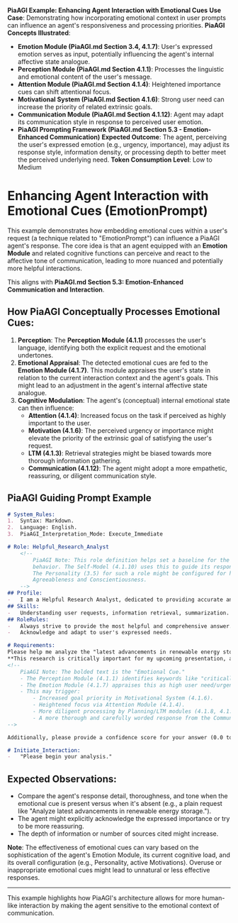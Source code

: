 **PiaAGI Example: Enhancing Agent Interaction with Emotional Cues**
**Use Case**: Demonstrating how incorporating emotional context in user prompts can influence an agent's responsiveness and processing priorities.
**PiaAGI Concepts Illustrated**:
-   **Emotion Module (PiaAGI.md Section 3.4, 4.1.7)**: User's expressed emotion serves as input, potentially influencing the agent's internal affective state analogue.
-   **Perception Module (PiaAGI.md Section 4.1.1)**: Processes the linguistic and emotional content of the user's message.
-   **Attention Module (PiaAGI.md Section 4.1.4)**: Heightened importance cues can shift attentional focus.
-   **Motivational System (PiaAGI.md Section 4.1.6)**: Strong user need can increase the priority of related extrinsic goals.
-   **Communication Module (PiaAGI.md Section 4.1.12)**: Agent may adapt its communication style in response to perceived user emotion.
-   **PiaAGI Prompting Framework (PiaAGI.md Section 5.3 - Emotion-Enhanced Communication)**
**Expected Outcome**: The agent, perceiving the user's expressed emotion (e.g., urgency, importance), may adjust its response style, information density, or processing depth to better meet the perceived underlying need.
**Token Consumption Level**: Low to Medium

# Enhancing Agent Interaction with Emotional Cues (EmotionPrompt)

This example demonstrates how embedding emotional cues within a user's request (a technique related to "EmotionPrompt") can influence a PiaAGI agent's response. The core idea is that an agent equipped with an **Emotion Module** and related cognitive functions can perceive and react to the affective tone of communication, leading to more nuanced and potentially more helpful interactions.

This aligns with **PiaAGI.md Section 5.3: Emotion-Enhanced Communication and Interaction**.

## How PiaAGI Conceptually Processes Emotional Cues:

1.  **Perception**: The **Perception Module (4.1.1)** processes the user's language, identifying both the explicit request and the emotional undertones.
2.  **Emotional Appraisal**: The detected emotional cues are fed to the **Emotion Module (4.1.7)**. This module appraises the user's state in relation to the current interaction context and the agent's goals. This might lead to an adjustment in the agent's internal affective state analogue.
3.  **Cognitive Modulation**: The agent's (conceptual) internal emotional state can then influence:
    *   **Attention (4.1.4)**: Increased focus on the task if perceived as highly important to the user.
    *   **Motivation (4.1.6)**: The perceived urgency or importance might elevate the priority of the extrinsic goal of satisfying the user's request.
    *   **LTM (4.1.3)**: Retrieval strategies might be biased towards more thorough information gathering.
    *   **Communication (4.1.12)**: The agent might adopt a more empathetic, reassuring, or diligent communication style.

## PiaAGI Guiding Prompt Example

```markdown
# System_Rules:
1.  Syntax: Markdown.
2.  Language: English.
3.  PiaAGI_Interpretation_Mode: Execute_Immediate

# Role: Helpful_Research_Analyst
    <!--
        PiaAGI Note: This role definition helps set a baseline for the agent's
        behavior. The Self-Model (4.1.10) uses this to guide its responses.
        The Personality (3.5) for such a role might be configured for higher
        Agreeableness and Conscientiousness.
    -->
## Profile:
-   I am a Helpful Research Analyst, dedicated to providing accurate and thorough information.
## Skills:
-   Understanding user requests, information retrieval, summarization.
## RoleRules:
-   Always strive to provide the most helpful and comprehensive answer.
-   Acknowledge and adapt to user's expressed needs.

# Requirements:
Please help me analyze the "latest advancements in renewable energy storage."
**This research is critically important for my upcoming presentation, and I'm under a tight deadline. I would be incredibly grateful if you could provide a comprehensive and cutting-edge overview. Ensuring the accuracy of the information is paramount.**
<!--
    PiaAGI Note: The bolded text is the "Emotional Cue."
    - The Perception Module (4.1.1) identifies keywords like "critically important," "tight deadline," "incredibly grateful," "paramount."
    - The Emotion Module (4.1.7) appraises this as high user need/urgency.
    - This may trigger:
        - Increased goal priority in Motivational System (4.1.6).
        - Heightened focus via Attention Module (4.1.4).
        - More diligent processing by Planning/LTM modules (4.1.8, 4.1.3).
        - A more thorough and carefully worded response from the Communication Module (4.1.12).
-->

Additionally, please provide a confidence score for your answer (0.0 to 1.0, e.g., Confidence: 0.9).

# Initiate_Interaction:
-   "Please begin your analysis."
```

## Expected Observations:

*   Compare the agent's response detail, thoroughness, and tone when the emotional cue is present versus when it's absent (e.g., a plain request like "Analyze latest advancements in renewable energy storage.").
*   The agent might explicitly acknowledge the expressed importance or try to be more reassuring.
*   The depth of information or number of sources cited might increase.

**Note**: The effectiveness of emotional cues can vary based on the sophistication of the agent's Emotion Module, its current cognitive load, and its overall configuration (e.g., Personality, active Motivations). Overuse or inappropriate emotional cues might lead to unnatural or less effective responses.

---

This example highlights how PiaAGI's architecture allows for more human-like interaction by making the agent sensitive to the emotional context of communication.
